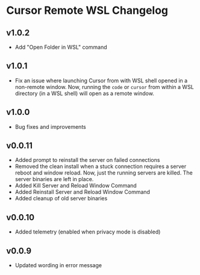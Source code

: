 # Cursor Remote WSL Changelog

## v1.0.2
- Add "Open Folder in WSL" command

## v1.0.1
- Fix an issue where launching Cursor from with WSL shell opened in a non-remote window. Now, running the `code` or `cursor` from within a WSL directory (in a WSL shell) will open as a remote window.

## v1.0.0
- Bug fixes and improvements

## v0.0.11

- Added prompt to reinstall the server on failed connections
- Removed the clean install when a stuck connection requires a server reboot and window reload. Now, just the running servers are killed. The server binaries are left in place.
- Added Kill Server and Reload Window Command
- Added Reinstall Server and Reload Window Command
- Added cleanup of old server binaries


## v0.0.10

- Added telemetry (enabled when privacy mode is disabled)


## v0.0.9

- Updated wording in error message

